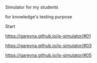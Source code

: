 Simulator for my students

for knowledge's testing purpose

Start

https://garevna.github.io/js-simulator/#01

https://garevna.github.io/js-simulator/#03

https://garevna.github.io/js-simulator/#05
